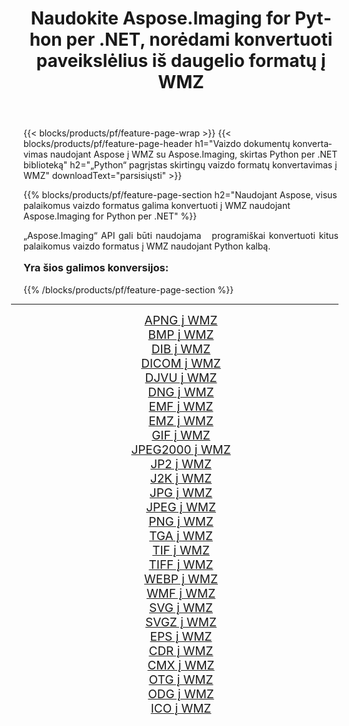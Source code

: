 ﻿---
title: Naudokite Aspose.Imaging for Python per .NET, norėdami konvertuoti paveikslėlius iš daugelio formatų į WMZ 
weight: 3920
url: /lt/python-net/conversion/to/wmz/ 
lang: lt
langdirlevel: 2
locales: zh-hans,ja,it,ru,de,es,fr,nl,id,lt,pl,pt,vi,tr,ko,zh-hant,ar,hi,th,sv,cs,uk,he
description: Galite naudoti Aspose.Imaging for Python per .NET biblioteką, norėdami konvertuoti iš įvairių formatų į WMZ
---

{{< blocks/products/pf/feature-page-wrap >}}
{{< blocks/products/pf/feature-page-header h1="Vaizdo dokumentų konvertavimas naudojant Aspose į WMZ su Aspose.Imaging, skirtas Python per .NET biblioteką" h2="„Python“ pagrįstas skirtingų vaizdo formatų konvertavimas į WMZ" downloadText="parsisiųsti" >}}


{{% blocks/products/pf/feature-page-section  h2="Naudojant Aspose, visus palaikomus vaizdo formatus galima konvertuoti į WMZ naudojant Aspose.Imaging for Python per .NET" %}}
<p align=justify>„Aspose.Imaging“ API gali būti naudojama   programiškai konvertuoti kitus palaikomus vaizdo formatus į WMZ naudojant Python kalbą.</p>
<h3 style="margin-top:16px;">
Yra šios galimos konversijos:
</h3>
{{% /blocks/products/pf/feature-page-section %}}
<div class="container-fluid productfamilypage bg-gray">
    <div class="convertypes bg-gray agp-content section">
        <div class="container">
		<hr style="margin-left:-20px;"/>
		<div class="row other-converters" style="gap: 10px;font-size: 19px;text-align:center;">
		    <div class='col-md-3 other-converter remove-lp remove-rp'><a href="/imaging/lt/python-net/conversion/apng-to-wmz/" style="padding:15px;">APNG į WMZ</a></div>
<div class='col-md-3 other-converter remove-lp remove-rp'><a href="/imaging/lt/python-net/conversion/bmp-to-wmz/" style="padding:15px;">BMP į WMZ</a></div>
<div class='col-md-3 other-converter remove-lp remove-rp'><a href="/imaging/lt/python-net/conversion/dib-to-wmz/" style="padding:15px;">DIB į WMZ</a></div>
<div class='col-md-3 other-converter remove-lp remove-rp'><a href="/imaging/lt/python-net/conversion/dicom-to-wmz/" style="padding:15px;">DICOM į WMZ</a></div>
<div class='col-md-3 other-converter remove-lp remove-rp'><a href="/imaging/lt/python-net/conversion/djvu-to-wmz/" style="padding:15px;">DJVU į WMZ</a></div>
<div class='col-md-3 other-converter remove-lp remove-rp'><a href="/imaging/lt/python-net/conversion/dng-to-wmz/" style="padding:15px;">DNG į WMZ</a></div>
<div class='col-md-3 other-converter remove-lp remove-rp'><a href="/imaging/lt/python-net/conversion/emf-to-wmz/" style="padding:15px;">EMF į WMZ</a></div>
<div class='col-md-3 other-converter remove-lp remove-rp'><a href="/imaging/lt/python-net/conversion/emz-to-wmz/" style="padding:15px;">EMZ į WMZ</a></div>
<div class='col-md-3 other-converter remove-lp remove-rp'><a href="/imaging/lt/python-net/conversion/gif-to-wmz/" style="padding:15px;">GIF į WMZ</a></div>
<div class='col-md-3 other-converter remove-lp remove-rp'><a href="/imaging/lt/python-net/conversion/jpeg2000-to-wmz/" style="padding:15px;">JPEG2000 į WMZ</a></div>
<div class='col-md-3 other-converter remove-lp remove-rp'><a href="/imaging/lt/python-net/conversion/jp2-to-wmz/" style="padding:15px;">JP2 į WMZ</a></div>
<div class='col-md-3 other-converter remove-lp remove-rp'><a href="/imaging/lt/python-net/conversion/j2k-to-wmz/" style="padding:15px;">J2K į WMZ</a></div>
<div class='col-md-3 other-converter remove-lp remove-rp'><a href="/imaging/lt/python-net/conversion/jpg-to-wmz/" style="padding:15px;">JPG į WMZ</a></div>
<div class='col-md-3 other-converter remove-lp remove-rp'><a href="/imaging/lt/python-net/conversion/jpeg-to-wmz/" style="padding:15px;">JPEG į WMZ</a></div>
<div class='col-md-3 other-converter remove-lp remove-rp'><a href="/imaging/lt/python-net/conversion/png-to-wmz/" style="padding:15px;">PNG į WMZ</a></div>
<div class='col-md-3 other-converter remove-lp remove-rp'><a href="/imaging/lt/python-net/conversion/tga-to-wmz/" style="padding:15px;">TGA į WMZ</a></div>
<div class='col-md-3 other-converter remove-lp remove-rp'><a href="/imaging/lt/python-net/conversion/tif-to-wmz/" style="padding:15px;">TIF į WMZ</a></div>
<div class='col-md-3 other-converter remove-lp remove-rp'><a href="/imaging/lt/python-net/conversion/tiff-to-wmz/" style="padding:15px;">TIFF į WMZ</a></div>
<div class='col-md-3 other-converter remove-lp remove-rp'><a href="/imaging/lt/python-net/conversion/webp-to-wmz/" style="padding:15px;">WEBP į WMZ</a></div>
<div class='col-md-3 other-converter remove-lp remove-rp'><a href="/imaging/lt/python-net/conversion/wmf-to-wmz/" style="padding:15px;">WMF į WMZ</a></div>
<div class='col-md-3 other-converter remove-lp remove-rp'><a href="/imaging/lt/python-net/conversion/svg-to-wmz/" style="padding:15px;">SVG į WMZ</a></div>
<div class='col-md-3 other-converter remove-lp remove-rp'><a href="/imaging/lt/python-net/conversion/svgz-to-wmz/" style="padding:15px;">SVGZ į WMZ</a></div>
<div class='col-md-3 other-converter remove-lp remove-rp'><a href="/imaging/lt/python-net/conversion/eps-to-wmz/" style="padding:15px;">EPS į WMZ</a></div>
<div class='col-md-3 other-converter remove-lp remove-rp'><a href="/imaging/lt/python-net/conversion/cdr-to-wmz/" style="padding:15px;">CDR į WMZ</a></div>
<div class='col-md-3 other-converter remove-lp remove-rp'><a href="/imaging/lt/python-net/conversion/cmx-to-wmz/" style="padding:15px;">CMX į WMZ</a></div>
<div class='col-md-3 other-converter remove-lp remove-rp'><a href="/imaging/lt/python-net/conversion/otg-to-wmz/" style="padding:15px;">OTG į WMZ</a></div>
<div class='col-md-3 other-converter remove-lp remove-rp'><a href="/imaging/lt/python-net/conversion/odg-to-wmz/" style="padding:15px;">ODG į WMZ</a></div>
<div class='col-md-3 other-converter remove-lp remove-rp'><a href="/imaging/lt/python-net/conversion/ico-to-wmz/" style="padding:15px;">ICO į WMZ</a></div>
                </div>
        </div>
    </div>
</div>
<br/>

